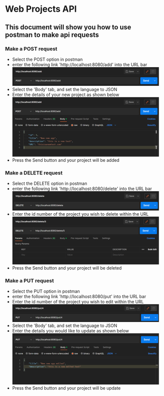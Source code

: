 # Web Projects API

## This document will show you how to use postman to make api requests

### Make a POST request
- Select the POST option in postman
- enter the following link 'http://localhost:8080/add' into the URL bar
![Postman-Screenshot](POST-step1.png)
- Select the 'Body' tab, and set the language to JSON
- Enter the details of your new project as shown below
![Postman-Screenshot2](POST-step2.png)
- Press the Send button and your project will be added

### Make a DELETE request
- Select the DELETE option in postman
- enter the following link 'http://localhost:8080/delete' into the URL bar
![Postman-Screenshot3](DELETE-step1.png)
- Enter the id number of the project you wish to delete within the URL
![Postman-Screenshot4](DELETE-step2.png)
- Press the Send button and your project will be deleted


### Make a PUT request
- Select the PUT option in postman
- enter the following link 'http://localhost:8080/put' into the URL bar
- Enter the id number of the project you wish to edit within the URL
![Postman-Screenshot5](PUT-step1.png)
- Select the 'Body' tab, and set the language to JSON
- Enter the details you would like to update as shown below
![Postman-Screenshot4](PUT-step2.png)
- Press the Send button and your project will be update